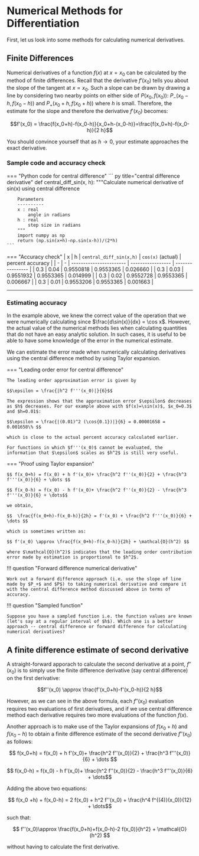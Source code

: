 # Numerical Methods for Differentiation

First, let us look into some methods for calculating numerical derivatives.

## Finite Differences

Numerical derivatives of a function $f(x)$ at $x=x_0$ can be calculated by the method of finite differences. Recall that the derivative $f'(x_0)$ tells you about the slope of the tangent at $x=x_0$. Such a slope can be drawn by drawing a line by considering two nearby points on either side of $P(x_0, f(x_0))$: $P_-(x_0-h, f(x_0-h))$ and $P_+(x_0+h, f(x_0+h))$ where $h$ is small. Therefore, the estimate for the slope and therefore the derivative $f'(x_0)$ becomes:

$$f'(x_0) = \frac{f(x_0+h)-f(x_0-h)}{x_0+h-(x_0-h)}=\frac{f(x_0+h)-f(x_0-h)}{2 h}$$

You should convince yourself that as $h\rightarrow 0$, your estimate approaches the exact derivative.

### Sample code and accuracy check

=== "Python code for central difference"
    ``` py title="central difference derivative"
    def central_diff_sin(x, h):
        """Calculate numerical derivative of sin(x) using central difference

        Parameters
        ----------
        x : real
            angle in radians
        h : real
            step size in radians
        """
        import numpy as np
        return (np.sin(x+h)-np.sin(x-h))/(2*h)
    ```

=== "Accuracy check"
    | x | h | `central_diff_sin(x,h)` | `cos(x)` (actual) | percent accuracy |
    | - | - | ----------------------- | ----------------- | ---------------- |
    | 0.3 | 0.04 | 0.9550818 | 0.9553365 | 0.026660 |
    | 0.3 | 0.03 | 0.9551932 | 0.9553365 | 0.014999 |
    | 0.3 | 0.02 | 0.9552728 | 0.9553365 | 0.006667 |
    | 0.3 | 0.01 | 0.9553206 | 0.9553365 | 0.001663 |

<div id="canvas-holder">

</div>

<script src="centraldiff.js">

</script>

---

### Estimating accuracy

In the example above, we knew the correct value of the operation that we were numerically calculating since $\frac{d\sin(x)}{dx} = \cos x$. However, the actual value of the numerical methods lies when calculating quantities that do not have an easy analytic solution. In such cases, it is useful to be able to have some knowledge of the error in the numerical estimate. 

We can estimate the error made when numerically calculating derivatives using the central difference method by using Taylor expansion. 

=== "Leading order error for central difference"

    The leading order approximation error is given by 
    
    $$\epsilon = \frac{|h^2 f'''(x_0)|}{6}$$
    
    The expression shows that the approximation error $\epsilon$ decreases as $h$ decreases. For our example above with $f(x)=\sin(x)$, $x_0=0.3$ and $h=0.01$:
    
    $$\epsilon = \frac{|(0.01)^2 (\cos{0.1})|}{6} = 0.00001658 = 0.001658\% $$
    
    which is close to the actual percent accuracy calculated earlier. 

    For functions in which $f'''(x_0)$ cannot be evaluated, the information that $\epsilon$ scales as $h^2$ is still very useful. 

=== "Proof using Taylor expansion"

    $$ f(x_0+h) = f(x_0) + h f'(x_0)+ \frac{h^2 f''(x_0)}{2} + \frac{h^3 f'''(x_0)}{6} + \dots $$
    
    $$ f(x_0-h) = f(x_0) - h f'(x_0)+ \frac{h^2 f''(x_0)}{2} - \frac{h^3 f'''(x_0)}{6} + \dots$$
    
    we obtain,
    
    $$  \frac{f(x_0+h)-f(x_0-h)}{2h} = f'(x_0) + \frac{h^2 f'''(x_0)}{6} + \dots $$

    which is sometimes written as:

    $$ f'(x_0) \approx \frac{f(x_0+h)-f(x_0-h)}{2h} + \mathcal{O}(h^2) $$

    where $\mathcal{O}(h^2)$ indicates that the leading order contribution error made by estimation is proportional to $h^2$.
!!! question "Forward difference numerical derivative"

    Work out a forward difference approach (i.e. use the slope of line made by $P_+$ and $P$) to taking numerical derivative and compare it with the central difference method discussed above in terms of accuracy.

!!! question "Sampled function"

    Suppose you have a sampled function i.e. the function values are known (let's say at a regular interval of $h$). Which one is a better approach -- central difference or forward difference for calculating numerical derivatives?

## A finite difference estimate of second derivative

A straight-forward apporach to calculate the second derivative at a point, $f''(x_0)$ is to simply use the finite difference derivative (say central difference) on the first derivative:

$$f''(x_0) \approx \frac{f'(x_0+h)-f'(x_0-h)}{2 h}$$

However, as we can see in the above formula, each $f''(x_0)$ evaluation requires two evaluations of first derivatives, and if we use central difference method each derivative requires two more evaluations of the function $f(x)$. 

Another approach is to make use of the Taylor expansions of $f(x_0+h)$ and $f(x_0-h)$ to obtain a finite difference estimate of the second derivative $f''(x_0)$ as follows:

$$ f(x_0+h) = f(x_0) + h f'(x_0)+ \frac{h^2 f''(x_0)}{2} + \frac{h^3 f'''(x_0)}{6} + \dots $$
    
$$ f(x_0-h) = f(x_0) - h f'(x_0)+ \frac{h^2 f''(x_0)}{2} - \frac{h^3 f'''(x_0)}{6} + \dots$$

Adding the above two equations:

$$ f(x_0 +h) + f(x_0-h) = 2 f(x_0) + h^2 f''(x_0) + \frac{h^4 f^{(4)}(x_0)}{12} + \dots$$

such that:

$$ f''(x_0)\approx \frac{f(x_0+h)+f(x_0-h)-2 f(x_0)}{h^2} + \mathcal{O}(h^2) $$

without having to calculate the first derivative.
